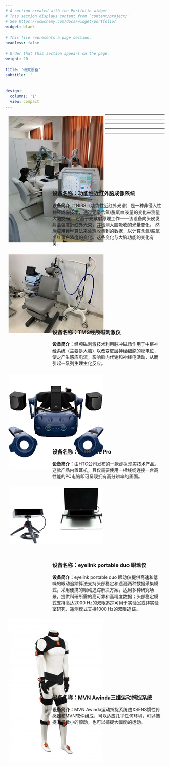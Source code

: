```yaml
---
# A section created with the Portfolio widget.
# This section displays content from `content/project/`.
# See https://wowchemy.com/docs/widget/portfolio/
widget: blank

# This file represents a page section.
headless: false

# Order that this section appears on the page.
weight: 20

title: '研究设备'
subtitle: ''


design:
  columns: '1'
  view: compact
---
```


<html>
<head>
<style>
div{margin:5px;border:0;padding:0;}
    .photo{
        float:left;
        width:300px;
        height:200px;
    }
    .intro{
        float:right;
        width:70%;
    }


</style>
</head>
<body>

<div class="container1">
   <div class="photo"><img src="fnirs.jpg" /></div>
   <div class="intro">
     <h3>设备名称：功能性近红外脑成像系统</h3>
     <p><b>设备简介：</b>fNIRS（功能性近红外光谱）是一种非侵入性神经成像技术，通过记录含氧/脱氧血液量的变化来测量大脑反应。 它基于光散射原理工作——该设备向头皮发射高强度近红外光束，并检测大脑吸收的光量变化。 然后应用数学算法来处理收集到的数据，以计算含氧/脱氧血红蛋白浓度的变化。这些变化与大脑功能的变化有关。</p>
  </div>
</div>

<hr />

<div class="container2">
   <div class="photo"><img src="tms.jpg" /></div>
   <div class="intro">
     <h3>设备名称：TMS经颅磁刺激仪</h3>
     <p><b>设备简介：</b>经颅磁刺激技术利用脉冲磁场作用于中枢神经系统（主要是大脑）以改变皮层神经细胞的膜电位，使之产生感应电流，影响脑内代谢和神经电活动，从而引起一系列生理生化反应。</p>
  </div>
</div>

<hr />

<div class="container3">
   <div class="photo"><img src="vive.jpg" /></div>
   <div class="intro">
     <h3>设备名称：HTC Vive Pro</h3>
     <p><b>设备简介：</b>由HTC公司发布的一款虚拟现实技术产品。这款产品内置耳机，且仅需要使用一根线缆连接一台高性能的PC电脑即可呈现拥有高分辨率的画面。</p>
  </div>
</div>

<hr />

<div class="container4">
   <div class="photo"><img src="eyelink.jpg" /></div>
   <div class="intro">
     <h3>设备名称：eyelink portable duo 眼动仪</h3>
     <p><b>设备简介：</b>eyelink portable duo 眼动仪提供高速和低噪的眼动追踪算法支持头部稳定和遥测两种数据采集模式，采用便携的眼动追踪解决方案，适用多种研究场景，提供科研所需的高可靠和高精度数据；头部稳定模式支持高达2000 Hz的双眼追踪可用于实验室或非实验室研究，遥测模式支持1000 Hz的双眼追踪。</p>
  </div>
</div>

<hr />

<div class="container1">
   <div class="photo"><img src="mvn.jpg" /></div>
   <div class="intro">
     <h3>设备名称：MVN Awinda三维运动捕捉系统</h3>
     <p><b>设备简介：</b>MVN Awinda运动捕捉系统由XSENS惯性传感器和MVN软件组成，可以适应几乎任何环境，可以捕捉非常微小的颤动，也可以捕捉大幅度的运动。</p>
  </div>
</div>

<hr />


</body>
</html>